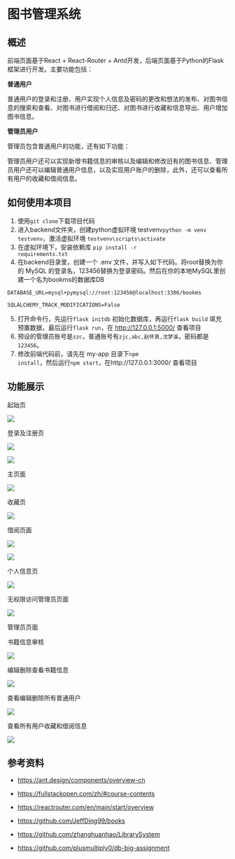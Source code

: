 # 图书管理系统

## 概述

前端页面基于React + React-Router + Antd开发，后端页面基于Python的Flask框架进行开发。主要功能包括：

**普通用户**

普通用户的登录和注册、用户实现个人信息及密码的更改和想法的发布、对图书信息的搜索和查看、对图书进行借阅和归还、对图书进行收藏和信息导出、用户增加图书信息。

**管理员用户**

管理员包含普通用户的功能，还有如下功能：

管理员用户还可以实现新增书籍信息的审核以及编辑和修改旧有的图书信息、管理员用户还可以编辑普通用户信息，以及实现用户账户的删除，此外，还可以查看所有用户的收藏和借阅信息。

## 如何使用本项目

1. 使用<code>git clone</code>下载项目代码
2. 进入backend文件夹，创建python虚拟环境 testvenv<code>python -m venv testvenv</code>，激活虚拟环境 <code>testvenv\scripts\activate</code>
3. 在虚拟环境下，安装依赖库 <code>pip install -r requirements.txt</code>
4. 在backend目录里，创建一个 .env 文件，并写入如下代码。将root替换为你的 MySQL 的登录名，123456替换为登录密码。然后在你的本地MySQL里创建一个名为bookms的数据库DB

```
DATABASE_URL=mysql+pymysql://root:123456@localhost:3306/bookms

SQLALCHEMY_TRACK_MODIFICATIONS=False
```

5. 打开命令行，先运行<code>flask initdb</code> 初始化数据库，再运行<code>flask build</code> 填充预置数据，最后运行<code>flask run</code>，在 http://127.0.0.1:5000/ 查看项目
6. 预设的管理员账号是<code>zzc</code>，普通账号有<code>zjc,abc,赵怀真,沈梦溪</code>，密码都是<code>123456</code>。
7. 修改前端代码前，请先在 my-app 目录下<code>npm install</code>，然后运行<code>npm start</code>，在http://127.0.0.1:3000/ 查看项目





## 功能展示

起始页

![](screenshot/1.png)

登录及注册页

![](screenshot/login.png)

![](screenshot/register.png)

主页面

![](screenshot/index.png)

收藏页

![](screenshot/collect.png)

借阅页面

![](screenshot/borrow.png)

![](screenshot/borrowhistory.png)

个人信息页

![](screenshot/self.png)

无权限访问管理员页面

![](screenshot/self2.png)

管理员页面

书籍信息审核

![](screenshot/admin1.png)

编辑删除查看书籍信息

![](screenshot/admin2.png)

查看编辑删除所有普通用户

![](screenshot/admin3.png)

查看所有用户收藏和借阅信息

![](screenshot/admin4.png)

## 参考资料

- https://ant.design/components/overview-cn
- https://fullstackopen.com/zh/#course-contents
- https://reactrouter.com/en/main/start/overview

- https://github.com/JeffDing99/books
- https://github.com/zhanghuanhao/LibrarySystem
- https://github.com/plusmultiply0/db-big-assignment

